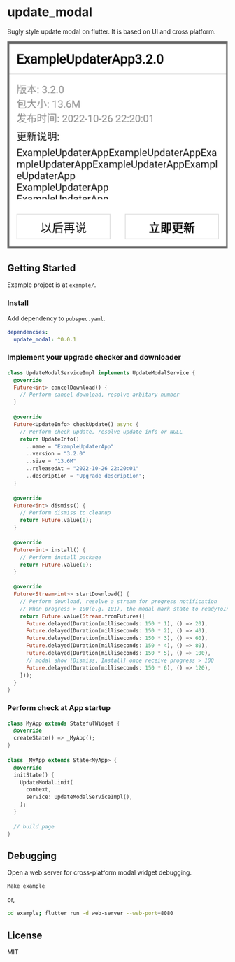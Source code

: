 # update_modal

Bugly style update modal on flutter. It is based on UI and cross platform.

![Modal Preview](./image/modal.png)

## Getting Started

Example project is at `example/`.

### Install

Add dependency to `pubspec.yaml`.

```yaml
dependencies:
  update_modal: ^0.0.1
```

### Implement your upgrade checker and downloader

```dart
class UpdateModalServiceImpl implements UpdateModalService {
  @override
  Future<int> cancelDownload() {
    // Perform cancel download, resolve arbitary number
  }

  @override
  Future<UpdateInfo> checkUpdate() async {
    // Perform check update, resolve update info or NULL
    return UpdateInfo()
      ..name = "ExampleUpdaterApp"
      ..version = "3.2.0"
      ..size = "13.6M"
      ..releasedAt = "2022-10-26 22:20:01"
      ..description = "Upgrade description";
  }

  @override
  Future<int> dismiss() {
    // Perform dismiss to cleanup
    return Future.value(0);
  }

  @override
  Future<int> install() {
    // Perform install package
    return Future.value(0);
  }

  @override
  Future<Stream<int>> startDownload() {
    // Perform download, resolve a stream for progress notification
    // When progress > 100(e.g. 101), the modal mark state to readyToInstall
    return Future.value(Stream.fromFutures([
      Future.delayed(Duration(milliseconds: 150 * 1), () => 20),
      Future.delayed(Duration(milliseconds: 150 * 2), () => 40),
      Future.delayed(Duration(milliseconds: 150 * 3), () => 60),
      Future.delayed(Duration(milliseconds: 150 * 4), () => 80),
      Future.delayed(Duration(milliseconds: 150 * 5), () => 100),
      // modal show [Dismiss, Install] once receive progress > 100
      Future.delayed(Duration(milliseconds: 150 * 6), () => 120),
    ]));
  }
}
```

### Perform check at App startup

```dart
class MyApp extends StatefulWidget {
  @override
  createState() => _MyApp();
}

class _MyApp extends State<MyApp> {
  @override
  initState() {
    UpdateModal.init(
      context,
      service: UpdateModalServiceImpl(),
    );
  }

  // build page
}
```

## Debugging

Open a web server for cross-platform modal widget debugging.

```bash
Make example
```

or,

```bash
cd example; flutter run -d web-server --web-port=8080
```

## License

MIT
